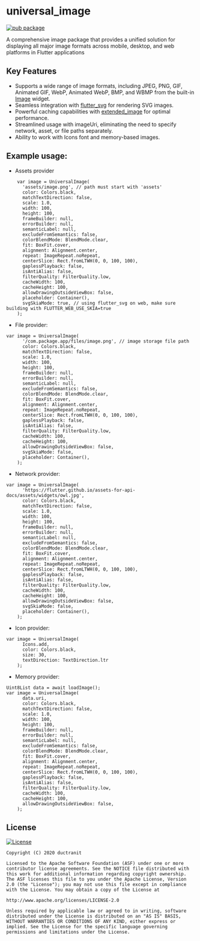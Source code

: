 # universal_image
[![pub package](https://img.shields.io/pub/v/universal_image.svg)](https://pub.dartlang.org/packages/universal_image)

A comprehensive image package that provides a unified solution for displaying all major image formats across mobile, desktop, and web platforms in Flutter applications

## Key Features

- Supports a wide range of image formats, including JPEG, PNG, GIF, Animated GIF, WebP, Animated WebP, BMP, and WBMP from the built-in [Image](https://api.flutter.dev/flutter/widgets/Image-class.html) widget.
- Seamless integration with [flutter_svg](https://pub.dev/packages/flutter_svg) for rendering SVG images.
- Powerful caching capabilities with [extended_image](https://pub.dev/packages/extended_image) for optimal performance.
- Streamlined usage with imageUri, eliminating the need to specify network, asset, or file paths separately.
- Ability to work with Icons font and memory-based images.

## Example usage:

- Assets provider
```
    var image = UniversalImage(
      'assets/image.png', // path must start with 'assets'
      color: Colors.black,
      matchTextDirection: false,
      scale: 1.0,
      width: 100,
      height: 100,
      frameBuilder: null,
      errorBuilder: null,
      semanticLabel: null,
      excludeFromSemantics: false,
      colorBlendMode: BlendMode.clear,
      fit: BoxFit.cover,
      alignment: Alignment.center,
      repeat: ImageRepeat.noRepeat,
      centerSlice: Rect.fromLTWH(0, 0, 100, 100),
      gaplessPlayback: false,
      isAntiAlias: false,
      filterQuality: FilterQuality.low,
      cacheWidth: 100,
      cacheHeight: 100,
      allowDrawingOutsideViewBox: false,
      placeholder: Container(),
      svgSkiaMode: true, // using flutter_svg on web, make sure building with FLUTTER_WEB_USE_SKIA=true
    );
```

- File provider:
```
var image = UniversalImage(
      '/com.package.app/files/image.png', // image storage file path
      color: Colors.black,
      matchTextDirection: false,
      scale: 1.0,
      width: 100,
      height: 100,
      frameBuilder: null,
      errorBuilder: null,
      semanticLabel: null,
      excludeFromSemantics: false,
      colorBlendMode: BlendMode.clear,
      fit: BoxFit.cover,
      alignment: Alignment.center,
      repeat: ImageRepeat.noRepeat,
      centerSlice: Rect.fromLTWH(0, 0, 100, 100),
      gaplessPlayback: false,
      isAntiAlias: false,
      filterQuality: FilterQuality.low,
      cacheWidth: 100,
      cacheHeight: 100,
      allowDrawingOutsideViewBox: false,
      svgSkiaMode: false,
      placeholder: Container(),
    );
```

- Network provider:
```
var image = UniversalImage(
      'https://flutter.github.io/assets-for-api-docs/assets/widgets/owl.jpg',
      color: Colors.black,
      matchTextDirection: false,
      scale: 1.0,
      width: 100,
      height: 100,
      frameBuilder: null,
      errorBuilder: null,
      semanticLabel: null,
      excludeFromSemantics: false,
      colorBlendMode: BlendMode.clear,
      fit: BoxFit.cover,
      alignment: Alignment.center,
      repeat: ImageRepeat.noRepeat,
      centerSlice: Rect.fromLTWH(0, 0, 100, 100),
      gaplessPlayback: false,
      isAntiAlias: false,
      filterQuality: FilterQuality.low,
      cacheWidth: 100,
      cacheHeight: 100,
      allowDrawingOutsideViewBox: false,
      svgSkiaMode: false,
      placeholder: Container(),
    );
```

- Icon provider:
```
var image = UniversalImage(
      Icons.add,
      color: Colors.black,
      size: 30,
      textDirection: TextDirection.ltr
    );
```

- Memory provider:
```
Uint8List data = await loadImage();
var image = UniversalImage(
      data.uri,
      color: Colors.black,
      matchTextDirection: false,
      scale: 1.0,
      width: 100,
      height: 100,
      frameBuilder: null,
      errorBuilder: null,
      semanticLabel: null,
      excludeFromSemantics: false,
      colorBlendMode: BlendMode.clear,
      fit: BoxFit.cover,
      alignment: Alignment.center,
      repeat: ImageRepeat.noRepeat,
      centerSlice: Rect.fromLTWH(0, 0, 100, 100),
      gaplessPlayback: false,
      isAntiAlias: false,
      filterQuality: FilterQuality.low,
      cacheWidth: 100,
      cacheHeight: 100,
      allowDrawingOutsideViewBox: false,
    );
```

## License

[![License](https://img.shields.io/badge/License-Apache%202.0-blue.svg)](https://github.com/ductranit/flutter_universal_image/blob/master/LICENSE)
```
Copyright (C) 2020 ductranit

Licensed to the Apache Software Foundation (ASF) under one or more contributor license agreements. See the NOTICE file distributed with this work for additional information regarding copyright ownership. The ASF licenses this file to you under the Apache License, Version 2.0 (the "License"); you may not use this file except in compliance with the License. You may obtain a copy of the License at

http://www.apache.org/licenses/LICENSE-2.0

Unless required by applicable law or agreed to in writing, software distributed under the License is distributed on an "AS IS" BASIS, WITHOUT WARRANTIES OR CONDITIONS OF ANY KIND, either express or implied. See the License for the specific language governing permissions and limitations under the License.
```

